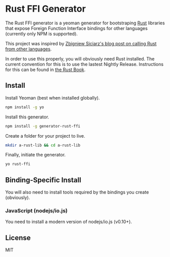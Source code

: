 # Rust FFI Generator

The Rust FFI generator is a yeoman generator for bootstraping [Rust](http://www.rust-lang.org/) libraries that expose Foreign Function Interface bindings for other languages (currently only NPM is supported).

This project was inspired by [Zbigniew Siciarz's blog post on calling Rust from other languages](https://siciarz.net/24-days-of-rust-calling-rust-from-other-languages/).

In order to use this properly, you will obviously need Rust installed. The current convention for this is to use the lastest Nightly Release. Instructions for this can be found in [the Rust Book](http://doc.rust-lang.org/book/installing-rust.html).

## Install
Install Yeoman (best when installed globally).
```bash
npm install -g yo
```

Install this generator.
```bash
npm install -g generator-rust-ffi
```

Create a folder for your project to live.
```bash
mkdir a-rust-lib && cd a-rust-lib
```

Finally, initiate the generator.
```bash
yo rust-ffi
```

## Binding-Specific Install
You will also need to install tools required by the bindings you create (obviously).

### JavaScript (nodejs/io.js)
You need to install a modern version of nodejs/io.js (v0.10+).

## License
MIT
